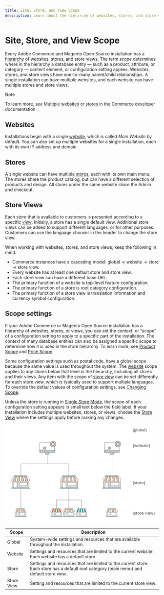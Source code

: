 ```yaml
---
title: Site, Store, and View Scope
description: Learn about the hierarchy of websites, stores, and store views that you can use to deliver shopping experiences for your customers. 
---
```

# Site, Store, and View Scope

Every Adobe Commerce and Magento Open Source installation has a [hierarchy](https://docs.magento.com/user-guide/stores/stores-all-stores.html) of websites, stores, and store views. The term _scope_ determines where in the hierarchy a database entity — such as a product, attribute, or category — content element, or configuration setting applies. Websites, stores, and store views have one-to-many parent/child relationships. A single installation can have multiple websites, and each website can have multiple stores and store views.

>[!NOTE]
>
>To learn more, see [Multiple websites or stores ](https://devdocs.magento.com/guides/v2.4/config-guide/multi-site/ms_over.html) in the Commerce developer documentation.

## Websites

Installations begin with a single [website](https://docs.magento.com/user-guide/stores/stores-all-create-website.html), which is called _Main Website_ by default. You can also set up multiple websites for a single installation, each with its own IP address and domain.

## Stores

A single website can have multiple [stores](https://docs.magento.com/user-guide/stores/stores-all-create-store.html), each with its own main menu. The stores share the product catalog, but can have a different selection of products and design. All stores under the same website share the Admin and checkout.

## Store Views

Each store that is available to customers is presented according to a specific _[view](https://docs.magento.com/user-guide/stores/stores-all-create-view.html)_. Initially, a store has a single default view. Additional store views can be added to support different languages, or for other purposes. Customers can use the language chooser in the header to change the store view.

When working with websites, stores, and store views, keep the following in mind:

- Commerce instances have a cascading model: global → website → store → store view.
- Every website has at least one default store and store view.
- Each store view can have a different base URL.
- The primary function of a website is top-level feature configuration.
- The primary function of a store is root category configuration.
- The primary function of a store view is translation information and currency symbol configuration.

## Scope settings

If your Adobe Commerce or Magento Open Source installation has a hierarchy of websites, stores, or views, you can set the context, or “scope” of a configuration setting to apply to a specific part of the installation. The context of many database entities can also be assigned a specific scope to determine how it is used in the store hierarchy. To learn more, see [Product Scope](https://docs.magento.com/user-guide/catalog/product-scope.html) and [Price Scope](https://docs.magento.com/user-guide/catalog/catalog-price-scope.html).

Some configuration settings such as postal code, have a global scope because the same value is used throughout the system. The [website](https://docs.magento.com/user-guide/stores/stores-all-create-website.html) scope applies to any stores below that level in the hierarchy, including all stores and their views. Any item with the scope of [store view](https://docs.magento.com/user-guide/stores/stores-all-create-view.html) can be set differently for each store view, which is typically used to support multiple languages. To override the default values of configuration settings, see [Changing Scope](https://docs.magento.com/user-guide/configuration/scope-change.html).

Unless the store is running in [Single Store Mode](https://docs.magento.com/user-guide/stores/store-mode-single.html), the scope of each configuration setting appears in small text below the field label. If your installation includes multiple websites, stores, or views, choose the [Store View](https://docs.magento.com/user-guide/stores/stores-all-create-view.html) where the settings apply before making any changes.

![Hierarchy of websites, stores, and store views](./assets/scope-multisite.png)<!-- zoom -->

|Scope|Description|
|--- |--- |
|Global|System-wide settings and resources that are available throughout the installation.|
|Website|Settings and resources that are limited to the current website. Each website has a default store.|
|Store|Settings and resources that are limited to the current store. Each store has a default root category (main menu) and default store view.|
|Store View|Setting and resources that are limited to the current store view.|
